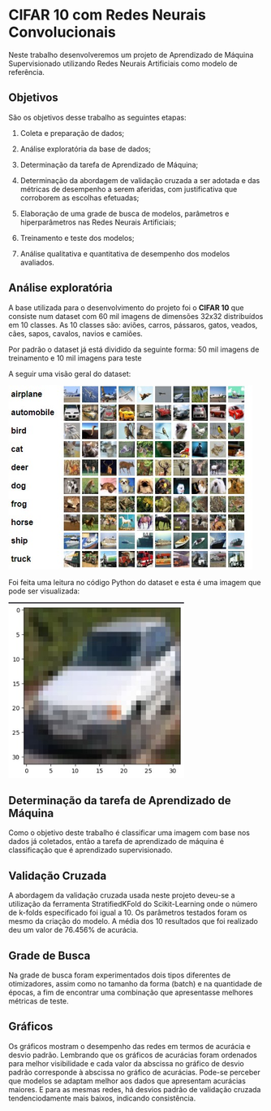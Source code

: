 # CIFAR 10 com Redes Neurais Convolucionais

Neste trabalho desenvolveremos um projeto de Aprendizado de Máquina Supervisionado utilizando Redes Neurais Artificiais como modelo de referência.

## Objetivos

São os objetivos desse trabalho as seguintes etapas:

1. Coleta e preparação de dados;

2. Análise exploratória da base de dados;

3. Determinação da tarefa de Aprendizado de Máquina;

4. Determinação da abordagem de validação cruzada a ser adotada e das métricas de desempenho a serem aferidas, com justificativa que corroborem as escolhas efetuadas;

5. Elaboração de uma grade de busca de modelos, parâmetros e hiperparâmetros nas Redes Neurais Artificiais;

6. Treinamento e teste dos modelos;

7. Análise qualitativa e quantitativa de desempenho dos modelos avaliados.

## Análise exploratória 

A base utilizada para o desenvolvimento do projeto foi o **CIFAR 10** que consiste num dataset com 60 mil imagens de dimensões 32x32 distribuídos em 10 classes. As 10 classes são: aviões, carros, pássaros, gatos, veados, cães, sapos, cavalos, navios e camiões.

Por padrão o dataset já está dividido da seguinte forma: 50 mil imagens de treinamento e 10 mil imagens para teste

A seguir uma visão geral do dataset:

![](./imagens/img1.jpg)

Foi feita uma leitura no código Python do dataset e esta é uma imagem que pode ser visualizada:

![](./imagens/img2.jpg)

## Determinação da tarefa de Aprendizado de Máquina
Como o objetivo deste trabalho é classificar uma imagem com base nos dados já coletados, então a tarefa de aprendizado de máquina é classificação que é aprendizado supervisionado.

## Validação Cruzada
A abordagem da validação cruzada usada neste projeto deveu-se a utilização da ferramenta StratifiedKFold do Scikit-Learning onde o número de k-folds especificado foi igual a 10. Os parâmetros testados foram os mesmo da criação do modelo.
A média dos 10 resultados que foi realizado deu um valor de 76.456% de acurácia.

## Grade de Busca

Na grade de busca foram experimentados dois tipos diferentes de otimizadores, assim como no tamanho da forma (batch) e na quantidade de épocas, a fim de encontrar uma combinação que apresentasse melhores métricas de teste.


## Gráficos

Os gráficos mostram o desempenho das redes em termos de acurácia e desvio padrão. Lembrando que os gráficos de acurácias foram ordenados para melhor visibilidade e cada
valor da abscissa no gráfico de desvio padrão corresponde à abscissa no gráfico de acurácias. Pode-se perceber que modelos se adaptam melhor aos dados que apresentam acurácias maiores. E para as mesmas redes, há desvios padrão de validação cruzada tendenciodamente mais baixos, indicando consistência.  